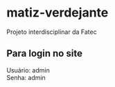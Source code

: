 # matiz-verdejante
Projeto interdisciplinar da Fatec

## Para login no site
Usuário: admin
 <br/>
Senha: admin
